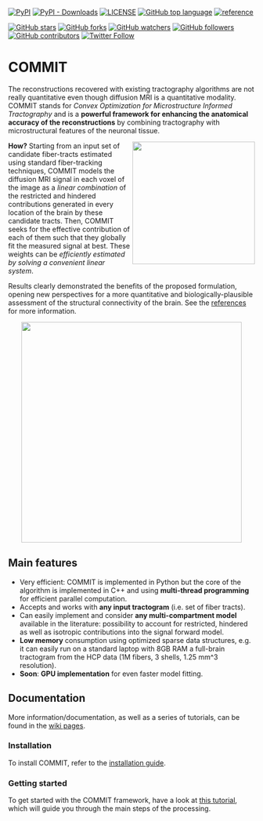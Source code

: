 [![PyPI](https://img.shields.io/pypi/v/dmri-commit)](https://pypi.org/project/dmri-commit/)
[![PyPI - Downloads](https://img.shields.io/pypi/dm/dmri-commit)](#)
[![LICENSE](https://img.shields.io/github/license/daducci/commit)](https://github.com/daducci/COMMIT/blob/master/LICENSE)
[![GitHub top language](https://img.shields.io/github/languages/top/daducci/commit?color=lightgray)](#)
[![reference](https://img.shields.io/badge/DOI-10.1109/TMI.2014.2352414-red.svg)](https://ieeexplore.ieee.org/document/6884830)

[![GitHub stars](https://img.shields.io/github/stars/daducci/COMMIT?style=social)](#)
[![GitHub forks](https://img.shields.io/github/forks/daducci/COMMIT?style=social)](#)
[![GitHub watchers](https://img.shields.io/github/watchers/daducci/COMMIT?style=social)](#)
[![GitHub followers](https://img.shields.io/github/followers/daducci?style=social)](#)
[![GitHub contributors](https://img.shields.io/github/contributors-anon/daducci/COMMIT?style=social)](#)
[![Twitter Follow](https://img.shields.io/twitter/follow/ADaducci)](https://twitter.com/intent/follow?screen_name=ADaducci)

# COMMIT

The reconstructions recovered with existing tractography algorithms are not really quantitative even though diffusion MRI is a quantitative modality. COMMIT stands for *Convex Optimization for Microstructure Informed Tractography* and is a **powerful framework for enhancing the anatomical accuracy of the reconstructions** by combining tractography with microstructural features of the neuronal tissue.

<img align="right" src="https://github.com/daducci/COMMIT/wiki/images/filtering_methods.png" height="250">

**How?** Starting from an input set of candidate fiber-tracts estimated using standard fiber-tracking techniques, COMMIT models the diffusion MRI signal in each voxel of the image as a *linear combination* of the restricted and hindered contributions generated in every location of the brain by these candidate tracts. Then, COMMIT seeks for the effective contribution of each of them such that they globally fit the measured signal at best.
These weights can be *efficiently estimated by solving a convenient linear system*.

Results clearly demonstrated the benefits of the proposed formulation, opening new perspectives for a more quantitative and biologically-plausible assessment of the structural connectivity of the brain. See the [references](https://github.com/daducci/COMMIT/wiki/References) for more information.

<p align="center">
<img src="https://github.com/daducci/COMMIT/wiki/images/COMMIT_example.png" height="450">
</p>

## Main features

- Very efficient: COMMIT is implemented in Python but the core of the algorithm is implemented in C++ and using **multi-thread programming** for efficient parallel computation.
- Accepts and works with **any input tractogram** (i.e. set of fiber tracts).
- Can easily implement and consider **any multi-compartment model** available in the literature: possibility to account for restricted, hindered as well as isotropic contributions into the signal forward model.
- **Low memory** consumption using optimized sparse data structures, e.g. it can easily run on a standard laptop with 8GB RAM a full-brain tractogram from the HCP data (1M fibers, 3 shells, 1.25 mm^3 resolution).
- **Soon**: **GPU implementation** for even faster model fitting.


## Documentation

More information/documentation, as well as a series of tutorials, can be found in the [wiki pages](https://github.com/daducci/COMMIT/wiki/Home).

### Installation
To install COMMIT, refer to the [installation guide](https://github.com/daducci/COMMIT/wiki/Installation).

### Getting started

To get started with the COMMIT framework, have a look at [this tutorial](https://github.com/daducci/COMMIT/wiki/Getting-started), which will guide you through the main steps of the processing.

